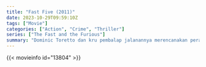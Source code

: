 ```yaml
---
title: "Fast Five (2011)"
date: 2023-10-29T09:59:10Z
tags: ["Movie"]
categories: ["Action", "Crime", "Thriller"]
series: ["The Fast and the Furious"]
summary: "Dominic Toretto dan kru pembalap jalanannya merencanakan perampokan besar-besaran untuk membeli kebebasan mereka saat berada di hadapan raja narkoba Brasil yang kuat dan agen federal yang berbahaya."
---
```


<mux-player stream-type="on-demand"
src="https://kp3d-my.sharepoint.com/personal/ryoo_kp3d_onmicrosoft_com/_layouts/15/download.aspx?share=EUJxQzf0jFZClvOD4aWP7DMBcUKX3jTtlSvFF3j_eLqy9g" prefer-playback="mse" controls>

</mux-player>


{{< movieinfo id="13804" >}}

<script src="https://cdn.jsdelivr.net/npm/@mux/mux-player"></script>

 <script type="application/ld+json ">
{
"@context": "https://schema.org/",
"@type": "VideoObject",
"name": "Fast Five (2011)",
"contentUrl": "https://stream.mux.com/6L00YAhNoRhztPAVMk7XMPxrryDAfrqQQa8icuObQm84.m3u8",
"thumbnailUrl": "https://www.themoviedb.org/t/p/original/vFa4lhBiSEiogI2az6VSaou1tZR.jpg?width=314&fit_mode=preserve&time=25",
"uploadDate": "2023-10-29T09:59:10Z",
}

</script>